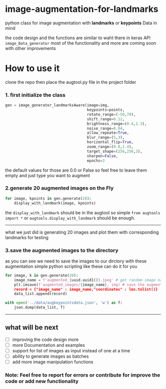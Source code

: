 # image-augmentation-for-landmarks
python class for image augmentation with **landmarks** or **keypoints** Data in mind

the code design and the functions are similar to waht there in keras API `image_Data_generator` 
most of the functionality and more are coming soon with other improvements

# How to use it 
clone the repo then place the augtool.py file in the project folder

### 1. first initialize the class 
```python
gen = image_generator_landmarksAware(image=img,
                                     keypoints=points,
                                     rotate_range=(-50,70),
                                     shift_range=0.12,
                                     brightness_range=(0.4,1.3),   
                                     noise_range=0.04,
                                     allow_repeate=True,
                                     blur_range=(5,3),
                                     horizontal_flip=True,
                                     zoom_range=(0.8,1.4),
                                     target_shape=(256,256,3),
                                     sharpen=False,
                                     epochs=3
```
the default values for those are 0.0 or False so feel free to leave them empty and just type you want to augment 

### 2.generate 20 augmented images on the Fly
```python 
for image, kpoints in gen.generate(20):
    display_with_landmark(image, kpoints)
```

the ``display_with_landmark`` should be in the augtool so simple `from augtools import *`
or `augtools.display_with_landmark` should be enough.
<hr>
what we just did is generating 20 images and plot them with corresponding landmarks for testing

### 3.save the augmented images to the directory
as you can see we need to save the images to our dirctory with these augmentation
simple python scripting like these can do it for you 
```python
for image, k in gen.generate(20):
    image_name = f'augmented_{uuid.uuid1()}.jpeg' # get random image name
    plt.imsave(f'augmented_images/{image_name}, img) # save the augmented image
    record = {"image_name" : image_name,"coordinates" : lms.tolist()}
    data_list.append(record)

with open('../data/augkeypointsdata.json', 'w') as f:
    json.dump(data_list, f)
```
 
<hr> 

## what will be next
- [ ] improving the code design more
- [ ] more Documentation and examples
- [ ] support for list of images as input instead of one at a time  
- [ ] ability to generate images as batches
- [ ] add more image manipulation functions

### Note: Feel free to report for errors or contribute for improve the code or add new functionality
